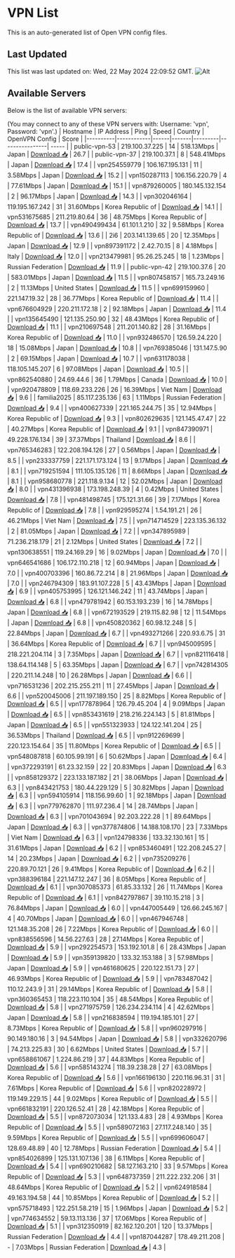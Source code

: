 # VPN List

This is an auto-generated list of Open VPN config files.

## Last Updated

This list was last updated on: Wed, 22 May 2024 22:09:52 GMT.
![Alt](https://repobeats.axiom.co/api/embed/186b98318ef1479477931607c1ad7d823f12451f.svg "Repobeats analytics image")

## Available Servers

Below is the list of available VPN servers:

(You may connect to any of these VPN servers with: Username: 'vpn', Password: 'vpn'.)
| Hostname | IP Address | Ping | Speed | Country | OpenVPN Config | Score |
|----------|------------|------|-------|---------|----------------| ----- |
| public-vpn-53 | 219.100.37.225 | 14 | 518.13Mbps | Japan | [Download 📥](./configs/server_0_JP.ovpn) | 26.7 |
| public-vpn-37 | 219.100.37.1 | 8 | 548.41Mbps | Japan | [Download 📥](./configs/server_1_JP.ovpn) | 17.4 |
| vpn254559779 | 106.167.195.131 | 11 | 3.58Mbps | Japan | [Download 📥](./configs/server_2_JP.ovpn) | 15.2 |
| vpn150287113 | 106.156.220.79 | 4 | 77.61Mbps | Japan | [Download 📥](./configs/server_3_JP.ovpn) | 15.1 |
| vpn879260005 | 180.145.132.154 | 2 | 96.17Mbps | Japan | [Download 📥](./configs/server_4_JP.ovpn) | 14.3 |
| vpn302046164 | 119.195.167.242 | 31 | 31.60Mbps | Korea Republic of | [Download 📥](./configs/server_5_KR.ovpn) | 14.1 |
| vpn531675685 | 211.219.80.64 | 36 | 48.75Mbps | Korea Republic of | [Download 📥](./configs/server_6_KR.ovpn) | 13.7 |
| vpn490499434 | 61.101.1.210 | 32 | 9.58Mbps | Korea Republic of | [Download 📥](./configs/server_7_KR.ovpn) | 13.6 |
| 2i6 | 203.141.139.65 | 20 | 12.35Mbps | Japan | [Download 📥](./configs/server_8_JP.ovpn) | 12.9 |
| vpn897391172 | 2.42.70.15 | 8 | 4.18Mbps | Italy | [Download 📥](./configs/server_9_IT.ovpn) | 12.0 |
| vpn213479981 | 95.26.25.245 | 18 | 1.23Mbps | Russian Federation | [Download 📥](./configs/server_10_RU.ovpn) | 11.9 |
| public-vpn-42 | 219.100.37.6 | 20 | 583.01Mbps | Japan | [Download 📥](./configs/server_11_JP.ovpn) | 11.5 |
| vpn807458157 | 165.73.249.16 | 2 | 11.13Mbps | United States | [Download 📥](./configs/server_12_US.ovpn) | 11.5 |
| vpn699159960 | 221.147.19.32 | 28 | 36.77Mbps | Korea Republic of | [Download 📥](./configs/server_13_KR.ovpn) | 11.4 |
| vpn676604929 | 220.211.172.18 | 2 | 92.18Mbps | Japan | [Download 📥](./configs/server_14_JP.ovpn) | 11.4 |
| vpn135645490 | 121.135.250.90 | 32 | 48.43Mbps | Korea Republic of | [Download 📥](./configs/server_15_KR.ovpn) | 11.1 |
| vpn210697548 | 211.201.140.82 | 28 | 31.16Mbps | Korea Republic of | [Download 📥](./configs/server_16_KR.ovpn) | 11.0 |
| vpn932486570 | 126.59.24.220 | 18 | 15.08Mbps | Japan | [Download 📥](./configs/server_17_JP.ovpn) | 10.8 |
| vpn769385046 | 131.147.5.90 | 2 | 69.15Mbps | Japan | [Download 📥](./configs/server_18_JP.ovpn) | 10.7 |
| vpn631178038 | 118.105.145.207 | 6 | 97.08Mbps | Japan | [Download 📥](./configs/server_19_JP.ovpn) | 10.5 |
| vpn862540880 | 24.69.44.6 | 36 | 1.79Mbps | Canada | [Download 📥](./configs/server_20_CA.ovpn) | 10.0 |
| vpn920478809 | 118.69.233.226 | 26 | 16.39Mbps | Viet Nam | [Download 📥](./configs/server_21_VN.ovpn) | 9.6 |
| familia2025 | 85.117.235.136 | 63 | 1.11Mbps | Russian Federation | [Download 📥](./configs/server_22_RU.ovpn) | 9.4 |
| vpn400627339 | 221.165.244.75 | 35 | 12.94Mbps | Korea Republic of | [Download 📥](./configs/server_23_KR.ovpn) | 9.3 |
| vpn802629635 | 121.145.47.47 | 22 | 40.27Mbps | Korea Republic of | [Download 📥](./configs/server_24_KR.ovpn) | 9.1 |
| vpn847390971 | 49.228.176.134 | 39 | 37.37Mbps | Thailand | [Download 📥](./configs/server_25_TH.ovpn) | 8.6 |
| vpn765346283 | 122.208.194.126 | 27 | 0.56Mbps | Japan | [Download 📥](./configs/server_26_JP.ovpn) | 8.5 |
| vpn233337759 | 221.171.173.124 | 13 | 9.17Mbps | Japan | [Download 📥](./configs/server_27_JP.ovpn) | 8.1 |
| vpn719251594 | 111.105.135.126 | 11 | 8.66Mbps | Japan | [Download 📥](./configs/server_28_JP.ovpn) | 8.1 |
| vpn958680778 | 221.118.9.134 | 12 | 52.02Mbps | Japan | [Download 📥](./configs/server_29_JP.ovpn) | 8.0 |
| vpn431396938 | 173.198.248.39 | 4 | 0.42Mbps | United States | [Download 📥](./configs/server_30_US.ovpn) | 7.8 |
| vpn481498745 | 175.121.31.66 | 39 | 7.17Mbps | Korea Republic of | [Download 📥](./configs/server_31_KR.ovpn) | 7.8 |
| vpn929595274 | 1.54.191.21 | 26 | 46.21Mbps | Viet Nam | [Download 📥](./configs/server_32_VN.ovpn) | 7.5 |
| vpn714714529 | 223.135.36.132 | 2 | 81.05Mbps | Japan | [Download 📥](./configs/server_33_JP.ovpn) | 7.2 |
| vpn347895989 | 71.236.218.179 | 21 | 2.12Mbps | United States | [Download 📥](./configs/server_34_US.ovpn) | 7.2 |
| vpn130638551 | 119.24.169.29 | 16 | 9.02Mbps | Japan | [Download 📥](./configs/server_35_JP.ovpn) | 7.0 |
| vpn646541686 | 106.172.110.218 | 12 | 60.94Mbps | Japan | [Download 📥](./configs/server_36_JP.ovpn) | 7.0 |
| vpn400703396 | 160.86.72.214 | 8 | 21.96Mbps | Japan | [Download 📥](./configs/server_37_JP.ovpn) | 7.0 |
| vpn246794309 | 183.91.107.228 | 5 | 43.43Mbps | Japan | [Download 📥](./configs/server_38_JP.ovpn) | 6.9 |
| vpn405753995 | 126.121.146.242 | 11 | 43.74Mbps | Japan | [Download 📥](./configs/server_39_JP.ovpn) | 6.8 |
| vpn479781942 | 60.153.193.239 | 16 | 14.78Mbps | Japan | [Download 📥](./configs/server_40_JP.ovpn) | 6.8 |
| vpn672193529 | 219.115.82.98 | 12 | 11.54Mbps | Japan | [Download 📥](./configs/server_41_JP.ovpn) | 6.8 |
| vpn450820362 | 60.98.12.248 | 5 | 22.84Mbps | Japan | [Download 📥](./configs/server_42_JP.ovpn) | 6.7 |
| vpn493271266 | 220.93.6.75 | 31 | 36.64Mbps | Korea Republic of | [Download 📥](./configs/server_43_KR.ovpn) | 6.7 |
| vpn945009595 | 218.221.204.114 | 3 | 7.35Mbps | Japan | [Download 📥](./configs/server_44_JP.ovpn) | 6.7 |
| vpn821116418 | 138.64.114.148 | 5 | 63.35Mbps | Japan | [Download 📥](./configs/server_45_JP.ovpn) | 6.7 |
| vpn742814305 | 220.211.14.248 | 10 | 26.28Mbps | Japan | [Download 📥](./configs/server_46_JP.ovpn) | 6.6 |
| vpn716531236 | 202.215.255.211 | 11 | 27.45Mbps | Japan | [Download 📥](./configs/server_47_JP.ovpn) | 6.6 |
| vpn520045006 | 211.197.189.150 | 25 | 8.82Mbps | Korea Republic of | [Download 📥](./configs/server_48_KR.ovpn) | 6.5 |
| vpn177878964 | 126.79.45.204 | 4 | 9.09Mbps | Japan | [Download 📥](./configs/server_49_JP.ovpn) | 6.5 |
| vpn853431619 | 218.216.224.143 | 5 | 81.81Mbps | Japan | [Download 📥](./configs/server_50_JP.ovpn) | 6.5 |
| vpn551323933 | 124.122.141.204 | 25 | 36.53Mbps | Thailand | [Download 📥](./configs/server_51_TH.ovpn) | 6.5 |
| vpn912269699 | 220.123.154.64 | 35 | 11.80Mbps | Korea Republic of | [Download 📥](./configs/server_52_KR.ovpn) | 6.5 |
| vpn548087818 | 60.105.99.191 | 6 | 50.62Mbps | Japan | [Download 📥](./configs/server_53_JP.ovpn) | 6.4 |
| vpn372293191 | 61.23.32.159 | 22 | 20.83Mbps | Japan | [Download 📥](./configs/server_54_JP.ovpn) | 6.3 |
| vpn858129372 | 223.133.187.182 | 21 | 38.06Mbps | Japan | [Download 📥](./configs/server_55_JP.ovpn) | 6.3 |
| vpn843421753 | 180.44.229.129 | 5 | 30.82Mbps | Japan | [Download 📥](./configs/server_56_JP.ovpn) | 6.3 |
| vpn594105914 | 118.156.99.60 | 1 | 92.18Mbps | Japan | [Download 📥](./configs/server_57_JP.ovpn) | 6.3 |
| vpn779762870 | 111.97.236.4 | 14 | 28.74Mbps | Japan | [Download 📥](./configs/server_58_JP.ovpn) | 6.3 |
| vpn701043694 | 92.203.222.28 | 1 | 89.64Mbps | Japan | [Download 📥](./configs/server_59_JP.ovpn) | 6.3 |
| vpn377874806 | 14.188.108.170 | 23 | 7.33Mbps | Viet Nam | [Download 📥](./configs/server_60_VN.ovpn) | 6.3 |
| vpn124798336 | 133.32.130.161 | 15 | 31.61Mbps | Japan | [Download 📥](./configs/server_61_JP.ovpn) | 6.2 |
| vpn853460491 | 122.208.245.27 | 14 | 20.23Mbps | Japan | [Download 📥](./configs/server_62_JP.ovpn) | 6.2 |
| vpn735209276 | 220.89.70.121 | 26 | 9.41Mbps | Korea Republic of | [Download 📥](./configs/server_63_KR.ovpn) | 6.2 |
| vpn388396184 | 221.147.12.247 | 36 | 8.05Mbps | Korea Republic of | [Download 📥](./configs/server_64_KR.ovpn) | 6.1 |
| vpn307085373 | 61.85.33.132 | 26 | 11.74Mbps | Korea Republic of | [Download 📥](./configs/server_65_KR.ovpn) | 6.1 |
| vpn842797867 | 39.110.15.218 | 3 | 76.84Mbps | Japan | [Download 📥](./configs/server_66_JP.ovpn) | 6.0 |
| vpn447005449 | 126.66.245.167 | 4 | 40.70Mbps | Japan | [Download 📥](./configs/server_67_JP.ovpn) | 6.0 |
| vpn467946748 | 121.148.35.208 | 26 | 7.22Mbps | Korea Republic of | [Download 📥](./configs/server_68_KR.ovpn) | 6.0 |
| vpn838556596 | 14.56.227.63 | 28 | 27.14Mbps | Korea Republic of | [Download 📥](./configs/server_69_KR.ovpn) | 5.9 |
| vpn292254573 | 153.192.101.8 | 6 | 28.43Mbps | Japan | [Download 📥](./configs/server_70_JP.ovpn) | 5.9 |
| vpn359139820 | 133.32.153.188 | 3 | 57.98Mbps | Japan | [Download 📥](./configs/server_71_JP.ovpn) | 5.9 |
| vpn461680625 | 220.122.151.73 | 27 | 46.93Mbps | Korea Republic of | [Download 📥](./configs/server_72_KR.ovpn) | 5.9 |
| vpn783487042 | 110.12.243.9 | 31 | 29.14Mbps | Korea Republic of | [Download 📥](./configs/server_73_KR.ovpn) | 5.8 |
| vpn360365453 | 118.223.110.104 | 35 | 48.54Mbps | Korea Republic of | [Download 📥](./configs/server_74_KR.ovpn) | 5.8 |
| vpn271975759 | 126.234.234.114 | 4 | 42.62Mbps | Japan | [Download 📥](./configs/server_75_JP.ovpn) | 5.8 |
| vpn216838594 | 119.194.185.101 | 27 | 8.73Mbps | Korea Republic of | [Download 📥](./configs/server_76_KR.ovpn) | 5.8 |
| vpn960297916 | 90.149.180.16 | 3 | 94.54Mbps | Japan | [Download 📥](./configs/server_77_JP.ovpn) | 5.8 |
| vpn332620796 | 74.213.225.83 | 30 | 6.62Mbps | United States | [Download 📥](./configs/server_78_US.ovpn) | 5.7 |
| vpn658861067 | 1.224.86.219 | 37 | 44.83Mbps | Korea Republic of | [Download 📥](./configs/server_79_KR.ovpn) | 5.6 |
| vpn585143274 | 118.39.238.28 | 27 | 63.08Mbps | Korea Republic of | [Download 📥](./configs/server_80_KR.ovpn) | 5.6 |
| vpn166196130 | 220.116.96.31 | 31 | 7.61Mbps | Korea Republic of | [Download 📥](./configs/server_81_KR.ovpn) | 5.6 |
| vpn820228972 | 119.149.229.15 | 44 | 9.02Mbps | Korea Republic of | [Download 📥](./configs/server_82_KR.ovpn) | 5.5 |
| vpn661832191 | 220.126.52.41 | 28 | 42.18Mbps | Korea Republic of | [Download 📥](./configs/server_83_KR.ovpn) | 5.5 |
| vpn872073034 | 121.133.4.83 | 28 | 4.93Mbps | Korea Republic of | [Download 📥](./configs/server_84_KR.ovpn) | 5.5 |
| vpn589072163 | 27.117.248.140 | 35 | 9.59Mbps | Korea Republic of | [Download 📥](./configs/server_85_KR.ovpn) | 5.5 |
| vpn699606047 | 128.69.48.89 | 40 | 12.78Mbps | Russian Federation | [Download 📥](./configs/server_86_RU.ovpn) | 5.4 |
| vpn854026899 | 125.131.107.136 | 38 | 6.11Mbps | Korea Republic of | [Download 📥](./configs/server_87_KR.ovpn) | 5.4 |
| vpn690210682 | 58.127.163.210 | 33 | 9.57Mbps | Korea Republic of | [Download 📥](./configs/server_88_KR.ovpn) | 5.3 |
| vpn648737359 | 211.222.232.206 | 31 | 48.64Mbps | Korea Republic of | [Download 📥](./configs/server_89_KR.ovpn) | 5.2 |
| vpn624918584 | 49.163.194.58 | 44 | 10.85Mbps | Korea Republic of | [Download 📥](./configs/server_90_KR.ovpn) | 5.2 |
| vpn575718493 | 122.251.58.219 | 15 | 1.96Mbps | Japan | [Download 📥](./configs/server_91_JP.ovpn) | 5.2 |
| vpn774634552 | 59.13.113.136 | 37 | 17.06Mbps | Korea Republic of | [Download 📥](./configs/server_92_KR.ovpn) | 5.1 |
| vpn312350919 | 82.162.120.201 | 120 | 13.37Mbps | Russian Federation | [Download 📥](./configs/server_93_RU.ovpn) | 4.4 |
| vpn187044287 | 178.49.211.208 | - | 7.03Mbps | Russian Federation | [Download 📥](./configs/server_94_RU.ovpn) | 4.3 |

